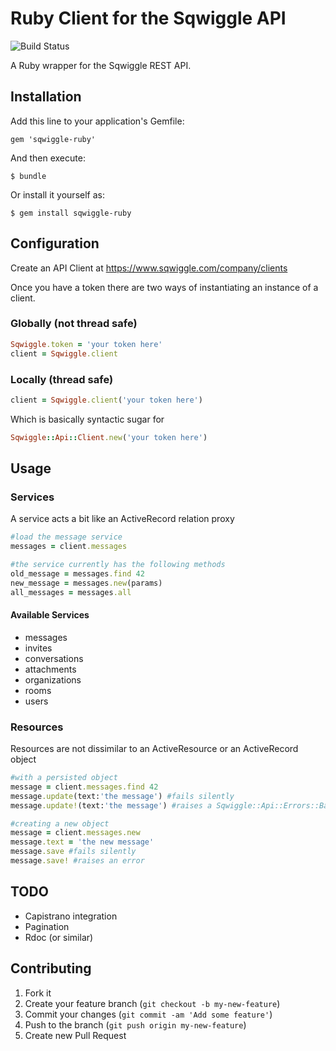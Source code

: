 # Ruby Client for the Sqwiggle API

![Build Status](https://api.travis-ci.org/sqwiggle/sqwiggle-ruby.png)

A Ruby wrapper for the Sqwiggle REST API.

## Installation

Add this line to your application's Gemfile:

    gem 'sqwiggle-ruby'

And then execute:

    $ bundle

Or install it yourself as:

    $ gem install sqwiggle-ruby

## Configuration

Create an API Client at https://www.sqwiggle.com/company/clients

Once you have a token there are two ways of instantiating an instance of a client.

### Globally (not thread safe)
```ruby
Sqwiggle.token = 'your token here'
client = Sqwiggle.client
```
### Locally (thread safe)
```ruby
client = Sqwiggle.client('your token here')
```
Which is basically syntactic sugar for
```ruby
Sqwiggle::Api::Client.new('your token here')
```

## Usage

### Services

A service acts a bit like an ActiveRecord relation proxy

```ruby
#load the message service
messages = client.messages

#the service currently has the following methods
old_message = messages.find 42
new_message = messages.new(params)
all_messages = messages.all
```

#### Available Services
* messages
* invites
* conversations
* attachments
* organizations
* rooms
* users

### Resources
Resources are not dissimilar to an ActiveResource or an ActiveRecord object
```ruby
#with a persisted object
message = client.messages.find 42
message.update(text:'the message') #fails silently
message.update!(text:'the message') #raises a Sqwiggle::Api::Errors::BadRequestError

#creating a new object
message = client.messages.new
message.text = 'the new message'
message.save #fails silently
message.save! #raises an error
```

## TODO

 * Capistrano integration
 * Pagination
 * Rdoc (or similar)


## Contributing

1. Fork it
2. Create your feature branch (`git checkout -b my-new-feature`)
3. Commit your changes (`git commit -am 'Add some feature'`)
4. Push to the branch (`git push origin my-new-feature`)
5. Create new Pull Request
